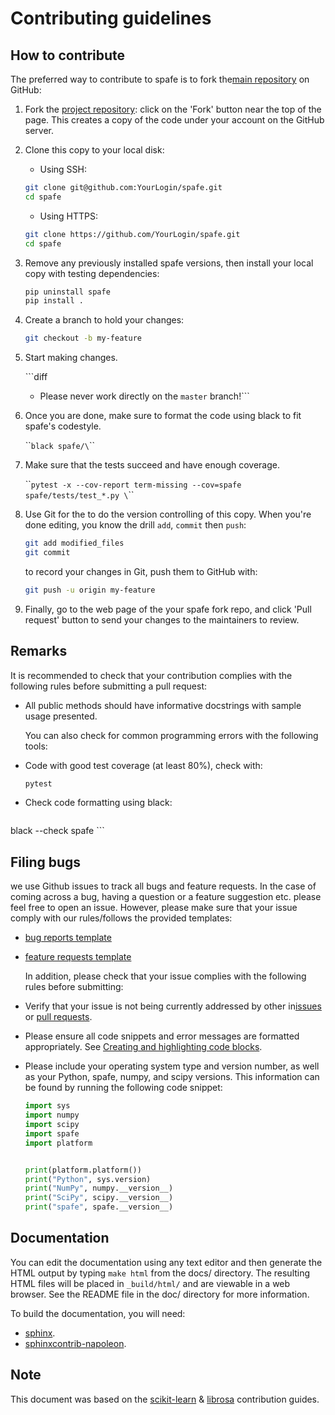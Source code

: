 Contributing guidelines
=======================

How to contribute
-----------------

The preferred way to contribute to spafe is to fork the[main repository](https://github.com/SuperKogito/spafe) on GitHub:

1.	Fork the [project repository](https://github.com/SuperKogito/spafe): click on the 'Fork' button near the top of the page. This creates a copy of the code under your account on the GitHub server.

2.	Clone this copy to your local disk:

	-	Using SSH:

	```bash
	git clone git@github.com:YourLogin/spafe.git
	cd spafe
	```

	-	Using HTTPS&#x3A;

	```bash
	git clone https://github.com/YourLogin/spafe.git
	cd spafe
	```

3.	Remove any previously installed spafe versions, then install your local copy with testing dependencies:

	```bash
	pip uninstall spafe
	pip install .
	```

4.	Create a branch to hold your changes:

	```bash
	git checkout -b my-feature
	```

5.	Start making changes.

	\`\``diff

	-	Please never work directly on the `master` branch!\`\`\`

6.	Once you are done, make sure to format the code using black to fit spafe's codestyle.

	\`\``black spafe/\`\`\`

7.	Make sure that the tests succeed and have enough coverage.

	\`\``pytest -x --cov-report term-missing --cov=spafe spafe/tests/test_*.py \`\`\`

8.	Use Git for the to do the version controlling of this copy. When you're done editing, you know the drill `add`, `commit` then `push`:

	```bash
	git add modified_files
	git commit
	```

	to record your changes in Git, push them to GitHub with:

	```bash
	git push -u origin my-feature
	```

9.	Finally, go to the web page of the your spafe fork repo, and click 'Pull request' button to send your changes to the maintainers to review.

Remarks
-------

It is recommended to check that your contribution complies with the following rules before submitting a pull request:

-	All public methods should have informative docstrings with sample usage presented.

	You can also check for common programming errors with the following tools:

-	Code with good test coverage (at least 80%), check with:

	```bash
	pytest
	```

-	Check code formatting using black:

	```bash
  black --check spafe
	```

Filing bugs
-----------

we use Github issues to track all bugs and feature requests. In the case of coming across a bug, having a question or a feature suggestion etc. please feel free to open an issue. However, please make sure that your issue comply with our rules/follows the provided templates:

-	[bug reports template](https://github.com/SuperKogito/spafe/blob/master/.github/ISSUE_TEMPLATE/bug_report.md)

-	[feature requests template](https://github.com/SuperKogito/spafe/blob/master/.github/ISSUE_TEMPLATE/feature_request.md)

	In addition, please check that your issue complies with the following rules before submitting:

-	Verify that your issue is not being currently addressed by other in[issues](https://github.com/SuperKogito/spafe/issues) or [pull requests](https://github.com/SuperKogito/spafe/pulls).

-	Please ensure all code snippets and error messages are formatted appropriately. See [Creating and highlighting code blocks](https://help.github.com/articles/creating-and-highlighting-code-blocks).

-	Please include your operating system type and version number, as well as your Python, spafe, numpy, and scipy versions. This information can be found by running the following code snippet:

	```python
	import sys
	import numpy
	import scipy
	import spafe
	import platform


	print(platform.platform())
	print("Python", sys.version)
	print("NumPy", numpy.__version__)
	print("SciPy", scipy.__version__)
	print("spafe", spafe.__version__)
	```

Documentation
-------------

You can edit the documentation using any text editor and then generate the HTML output by typing `make html` from the docs/ directory. The resulting HTML files will be placed in `_build/html/` and are viewable in a web browser. See the README file in the doc/ directory for more information.

To build the documentation, you will need:

-	[sphinx](http://sphinx.pocoo.org/).
-	[sphinxcontrib-napoleon](https://sphinxcontrib-napoleon.readthedocs.io/en/latest/).

Note
----

This document was based on the [scikit-learn](http://scikit-learn.org/) & [librosa](https://github.com/librosa/librosa) contribution guides.
